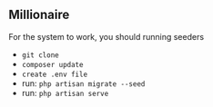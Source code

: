 

## Millionaire

For the system to work, you should running seeders

- `git clone`
- `composer update`
- `create .env file`
- run: `php artisan migrate --seed`
- run: `php artisan serve`

